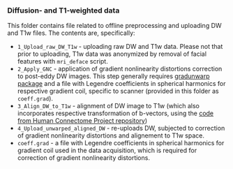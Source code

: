 ### Diffusion- and T1-weighted data 

This folder contains file related to offline preprocessing and uploading DW and T1w files. The contents are, specifically:
- `1_Upload_raw_DW_T1w` - uploading raw DW and T1w data. Please not that prior to uploading, T1w data was anonymized by removal of facial features with `mri_deface` script.
- `2_Apply_GNC` - application of gradient nonlinearity distortions correction to post-eddy DW images. This step generally requires [gradunwarp package](https://github.com/Washington-University/gradunwarp) and a file with Legendre coefficients in spherical harmonics for respective gradient coil, specific to scanner (provided in this folder as `coeff.grad`).
- `3_Align_DW_to_T1w` - alignment of DW image to T1w (which also incorporates respective transformation of b-vectors, using the [code from Human Connectome Project repository](https://github.com/Washington-University/HCPpipelines/blob/master/global/scripts/Rotate_bvecs.sh))
- `4_Upload_unwarped_aligned_DW` - re-uploads DW, subjected to correction of gradient nonlinearity distortions and alignement to T1w space.
- `coeff.grad` - a file with Legendre coefficients in spherical harmonics for  gradient coil used in the data acquisition, which is required for correction of gradient nonlinearity distortions.

